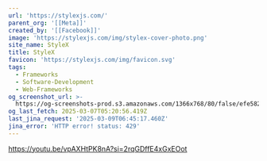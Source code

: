 ```yaml
---
url: 'https://stylexjs.com/'
parent_org: '[[Meta]]'
created_by: '[[Facebook]]'
image: 'https://stylexjs.com/img/stylex-cover-photo.png'
site_name: StyleX
title: StyleX
favicon: 'https://stylexjs.com/img/favicon.svg'
tags:
  - Frameworks
  - Software-Development
  - Web-Frameworks
og_screenshot_url: >-
  https://og-screenshots-prod.s3.amazonaws.com/1366x768/80/false/efe582b5b3be4e34f26e8258e198e9bf25b02e099b450541d6561060d7652f1f.jpeg
og_last_fetch: 2025-03-07T05:20:56.419Z
last_jina_request: '2025-03-09T06:45:17.460Z'
jina_error: 'HTTP error! status: 429'
---
```

https://youtu.be/vpAXHtPK8nA?si=2rqGDffE4xGxEOot
